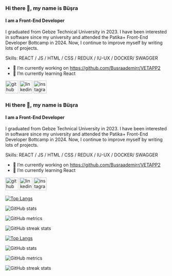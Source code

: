 ### Hi there 👋, my name is Büşra
#### I am a Front-End Developer
I graduated from Gebze Technical University in 2023. I have been interested in software since my university and attended the Patika+ Front-End Developer Bottcamp in 2024. Now, I continue to improve myself by writing lots of projects.

Skills: REACT / JS / HTML / CSS / REDUX / IU-UX / DOCKER/ SWAGGER

- 🔭 I’m currently working on https://github.com/Busraademirr/VETAPP2 
- 🌱 I’m currently learning React 


[<img src='https://cdn.jsdelivr.net/npm/simple-icons@3.0.1/icons/github.svg' alt='github' height='40'>](https://github.com/Busraademirr)  [<img src='https://cdn.jsdelivr.net/npm/simple-icons@3.0.1/icons/linkedin.svg' alt='linkedin' height='40'>](https://www.linkedin.com/in/https://www.linkedin.com/in/b%C3%BC%C5%9Fra-demir-frontend//)  [<img src='https://cdn.jsdelivr.net/npm/simple-icons@3.0.1/icons/instagram.svg' alt='instagram' height='40'>](https://www.instagram.com/tbusra_/)  

### Hi there 👋, my name is Büşra
#### I am a Front-End Developer
I graduated from Gebze Technical University in 2023. I have been interested in software since my university and attended the Patika+ Front-End Developer Bottcamp in 2024. Now, I continue to improve myself by writing lots of projects.

Skills: REACT / JS / HTML / CSS / REDUX / IU-UX / DOCKER/ SWAGGER

- 🔭 I’m currently working on https://github.com/Busraademirr/VETAPP2 
- 🌱 I’m currently learning React 


[<img src='https://cdn.jsdelivr.net/npm/simple-icons@3.0.1/icons/github.svg' alt='github' height='40'>](https://github.com/Busraademirr)  [<img src='https://cdn.jsdelivr.net/npm/simple-icons@3.0.1/icons/linkedin.svg' alt='linkedin' height='40'>](https://www.linkedin.com/in/https://www.linkedin.com/in/b%C3%BC%C5%9Fra-demir-frontend//)  [<img src='https://cdn.jsdelivr.net/npm/simple-icons@3.0.1/icons/instagram.svg' alt='instagram' height='40'>](https://www.instagram.com/tbusra_/)  

[![Top Langs](https://github-readme-stats.vercel.app/api/top-langs/?username=Busraademirr)](https://github.com/anuraghazra/github-readme-stats)

![GitHub stats](https://github-readme-stats.vercel.app/api?username=Busraademirr&show_icons=true&count_private=true)  

![GitHub metrics](https://metrics.lecoq.io/Busraademirr)  

![GitHub streak stats](https://streak-stats.demolab.com/?user=Busraademirr)  



[![Top Langs](https://github-readme-stats.vercel.app/api/top-langs/?username=Busraademirr)](https://github.com/anuraghazra/github-readme-stats)

![GitHub stats](https://github-readme-stats.vercel.app/api?username=Busraademirr&show_icons=true&count_private=true)  

![GitHub metrics](https://metrics.lecoq.io/Busraademirr)  

![GitHub streak stats](https://streak-stats.demolab.com/?user=Busraademirr)  


